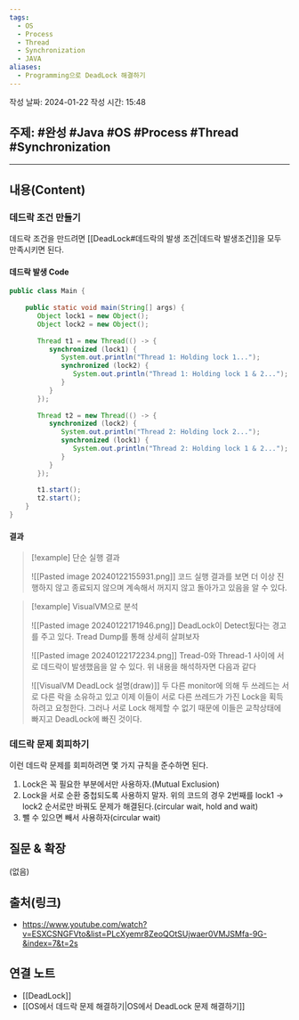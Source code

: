 ```yaml
---
tags:
  - OS
  - Process
  - Thread
  - Synchronization
  - JAVA
aliases:
  - Programming으로 DeadLock 해결하기
---
```

작성 날짜: 2024-01-22
작성 시간: 15:48

## 주제: #완성 #Java #OS #Process #Thread #Synchronization 

----
## 내용(Content)
### 데드락 조건 만들기
데드락 조건을 만드려면 [[DeadLock#데드락의 발생 조건|데드락 발생조건]]을 모두 만족시키면 된다.

#### 데드락 발생 Code
```java
public class Main {  
  
    public static void main(String[] args) {  
       Object lock1 = new Object();  
       Object lock2 = new Object();  
  
       Thread t1 = new Thread(() -> {  
          synchronized (lock1) {  
             System.out.println("Thread 1: Holding lock 1...");  
             synchronized (lock2) {  
                System.out.println("Thread 1: Holding lock 1 & 2...");  
             }  
          }  
       });  
  
       Thread t2 = new Thread(() -> {  
          synchronized (lock2) {  
             System.out.println("Thread 2: Holding lock 2...");  
             synchronized (lock1) {  
                System.out.println("Thread 2: Holding lock 1 & 2...");  
             }  
          }  
       });  
  
       t1.start();  
       t2.start();  
    }  
}
```

#### 결과
>[!example] 단순 실행 결과
>
>![[Pasted image 20240122155931.png]]
>코드 실행 결과를 보면 더 이상 진행하지 않고 종료되지 않으며 계속해서 꺼지지 않고 돌아가고 있음을 알 수 있다. 

>[!example] VisualVM으로 분석
>
>![[Pasted image 20240122171946.png]]
>DeadLock이 Detect됬다는 경고를 주고 있다. Tread Dump를 통해 상세히 살펴보자
>
>![[Pasted image 20240122172234.png]]
>Tread-0와 Thread-1 사이에 서로 데드락이 발생했음을 알 수 있다. 위 내용을 해석하자면 다음과 같다
>
>![[VisualVM DeadLock 설명(draw)]]
>두 다른 monitor에 의해 두 쓰레드는 서로 다른 락을 소유하고 있고 이제 이들이 서로 다른 쓰레드가 가진 Lock을 획득하려고 요청한다. 그러나 서로 Lock 해제할 수 없기 때문에 이들은 교착상태에 빠지고 DeadLock에 빠진 것이다.

### 데드락 문제 회피하기
이런 데드락 문제를 회피하려면 몇 가지 규칙을 준수하면 된다.

1. Lock은 꼭 필요한 부분에서만 사용하자.(Mutual Exclusion)
2. Lock을 서로 순환 중첩되도록 사용하지 말자. 위의 코드의 경우 2번째를 lock1 -> lock2 순서로만 바꿔도 문제가 해결된다.(circular wait, hold and wait)
3. 뺄 수 있으면 빼서 사용하자(circular wait)
## 질문 & 확장

(없음)

## 출처(링크)
- https://www.youtube.com/watch?v=ESXCSNGFVto&list=PLcXyemr8ZeoQOtSUjwaer0VMJSMfa-9G-&index=7&t=2s

## 연결 노트
- [[DeadLock]]
- [[OS에서 데드락 문제 해결하기|OS에서 DeadLock 문제 해결하기]]









